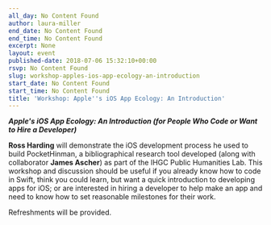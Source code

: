 ```yaml
---
all_day: No Content Found
author: laura-miller
end_date: No Content Found
end_time: No Content Found
excerpt: None
layout: event
published-date: 2018-07-06 15:32:10+00:00
rsvp: No Content Found
slug: workshop-apples-ios-app-ecology-an-introduction
start_date: No Content Found
start_time: No Content Found
title: 'Workshop: Apple''s iOS App Ecology: An Introduction'
---
```


**_Apple's iOS App Ecology: An Introduction (for People Who Code or Want to Hire a Developer)_**

**Ross Harding** will demonstrate the iOS development process he used to build PocketHinman, a bibliographical research tool developed (along with collaborator **James Ascher**) as part of the IHGC Public Humanities Lab. This workshop and discussion should be useful if you already know how to code in Swift, think you could learn, but want a quick introduction to developing apps for iOS; or are interested in hiring a developer to help make an app and need to know how to set reasonable milestones for their work.

Refreshments will be provided.
